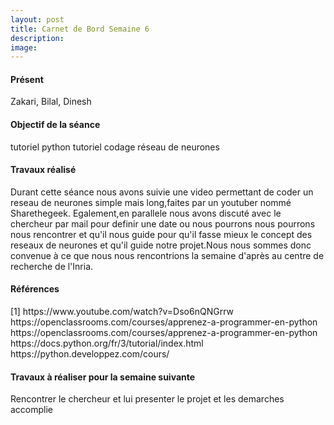 ```yaml
---
layout: post
title: Carnet de Bord Semaine 6
description:
image:
---
```


<div class="box">
<h4>Présent</h4>
Zakari, Bilal, Dinesh

<h4>Objectif de la séance</h4>
tutoriel python
tutoriel codage réseau de neurones

<h4>Travaux réalisé</h4>
Durant cette séance nous avons suivie une video permettant de coder un reseau de neurones simple mais long,faites par un youtuber nommé Sharethegeek.
Egalement,en parallele nous avons discuté avec le chercheur par mail pour definir une date ou nous pourrons nous pourrons nous rencontrer et qu'il nous guide pour qu'il fasse mieux le concept des reseaux de neurones et qu'il guide notre projet.Nous nous sommes donc convenue à ce que nous nous rencontrions la semaine d'après au centre de recherche de l'Inria.

<h4>Références</h4>
[1] https://www.youtube.com/watch?v=Dso6nQNGrrw
https://openclassrooms.com/courses/apprenez-a-programmer-en-python
https://openclassrooms.com/courses/apprenez-a-programmer-en-python
https://docs.python.org/fr/3/tutorial/index.html
https://python.developpez.com/cours/

<h4>Travaux à réaliser pour la semaine suivante</h4>
Rencontrer le chercheur et lui presenter le projet et les demarches accomplie


</div>
